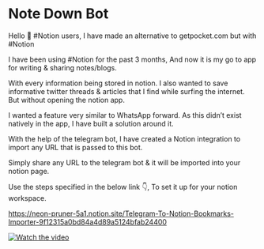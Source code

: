 # Note Down Bot

Hello 👋 #Notion users, I have made an alternative to getpocket.com but with #Notion

I have been using #Notion for the past 3 months, And now it is my go to app for writing & sharing notes/blogs.

With every information being stored in notion.
I also wanted to save informative twitter threads & articles that I find while surfing the internet. But without opening the notion app.

I wanted a feature very similar to WhatsApp forward. As this didn’t exist natively in the app, I have built a solution around it.

With the help of the telegram bot, I have created a Notion integration to import any URL that is passed to this bot.

Simply share any URL to the telegram bot & it will be imported into your notion page.

Use the steps specified in the below link 👇, To set it up for your notion workspace.

https://neon-pruner-5a1.notion.site/Telegram-To-Notion-Bookmarks-Importer-9f12315a0bd84a4d89a5124bfab24400

[![Watch the video](https://asciinema.org/a/113463.png)](https://drive.google.com/file/d/1v7fstOiHMzLzIbdaKIOKTvOulGV3VTkU/view)


